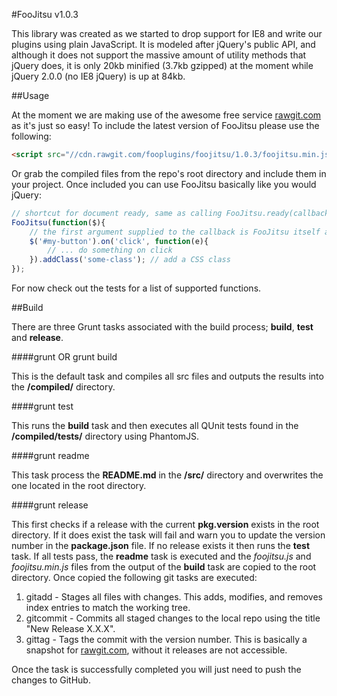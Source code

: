 #FooJitsu v1.0.3

This library was created as we started to drop support for IE8 and write our plugins using plain JavaScript. It is modeled after jQuery's public API, 
and although it does not support the massive amount of utility methods that jQuery does, it is only 20kb minified (3.7kb gzipped) at the moment while jQuery 2.0.0 
(no IE8 jQuery) is up at 84kb.

##Usage

At the moment we are making use of the awesome free service [rawgit.com](https://rawgit.com/) as it's just so easy! To include the latest version of FooJitsu 
please use the following:

```html
<script src="//cdn.rawgit.com/fooplugins/foojitsu/1.0.3/foojitsu.min.js"></script>
```

Or grab the compiled files from the repo's root directory and include them in your project. Once included you can use FooJitsu basically like you would jQuery:

```javascript
// shortcut for document ready, same as calling FooJitsu.ready(callback)
FooJitsu(function($){
	// the first argument supplied to the callback is FooJitsu itself allowing us to scope it to the familiar dollar ($) variable.
	$('#my-button').on('click', function(e){
		// ... do something on click
	}).addClass('some-class'); // add a CSS class
});
```

For now check out the tests for a list of supported functions.

##Build

There are three Grunt tasks associated with the build process; **build**, **test** and **release**.

####grunt OR grunt build

This is the default task and compiles all src files and outputs the results into the **/compiled/** directory.

####grunt test

This runs the **build** task and then executes all QUnit tests found in the **/compiled/tests/** directory using PhantomJS. 

####grunt readme

This task process the **README.md** in the **/src/** directory and overwrites the one located in the root directory.

####grunt release

This first checks if a release with the current **pkg.version** exists in the root directory. If it does exist the task will fail and warn you to 
update the version number in the **package.json** file. If no release exists it then runs the **test** task. If all tests pass, the **readme** task is
executed and the *foojitsu.js* and *foojitsu.min.js* files from the output of the **build** task are copied to the root directory. Once copied the 
following git tasks are executed:

1. gitadd - Stages all files with changes. This adds, modifies, and removes index entries to match the working tree.
2. gitcommit - Commits all staged changes to the local repo using the title "New Release X.X.X".
3. gittag - Tags the commit with the version number. This is basically a snapshot for [rawgit.com](https://rawgit.com/), without it releases are not accessible.

Once the task is successfully completed you will just need to push the changes to GitHub.